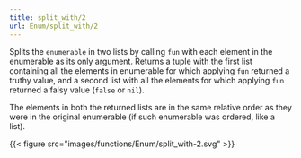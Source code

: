 ```yaml
---
title: split_with/2
url: Enum/split_with/2
---
```


Splits the `enumerable` in two lists by calling `fun` with each element in the enumerable as its only argument. Returns a tuple with the first list containing all the elements in enumerable for which applying `fun` returned a truthy value, and a second list with all the elements for which applying `fun` returned a falsy value (`false` or `nil`).

The elements in both the returned lists are in the same relative order as they were in the original enumerable (if such enumerable was ordered, like a list).

{{< figure src="images/functions/Enum/split_with-2.svg" >}}
